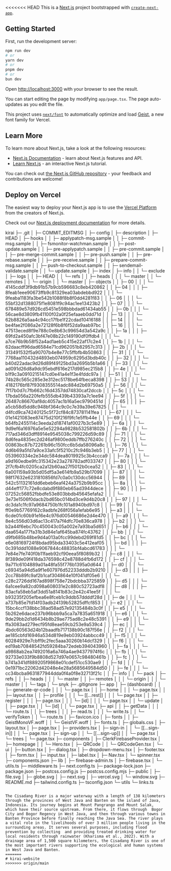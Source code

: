 <<<<<<< HEAD
This is a [Next.js](https://nextjs.org) project bootstrapped with [`create-next-app`](https://nextjs.org/docs/app/api-reference/cli/create-next-app).

## Getting Started

First, run the development server:

```bash
npm run dev
# or
yarn dev
# or
pnpm dev
# or
bun dev
```

Open [http://localhost:3000](http://localhost:3000) with your browser to see the result.

You can start editing the page by modifying `app/page.tsx`. The page auto-updates as you edit the file.

This project uses [`next/font`](https://nextjs.org/docs/app/building-your-application/optimizing/fonts) to automatically optimize and load [Geist](https://vercel.com/font), a new font family for Vercel.

## Learn More

To learn more about Next.js, take a look at the following resources:

- [Next.js Documentation](https://nextjs.org/docs) - learn about Next.js features and API.
- [Learn Next.js](https://nextjs.org/learn) - an interactive Next.js tutorial.

You can check out [the Next.js GitHub repository](https://github.com/vercel/next.js) - your feedback and contributions are welcome!

## Deploy on Vercel

The easiest way to deploy your Next.js app is to use the [Vercel Platform](https://vercel.com/new?utm_medium=default-template&filter=next.js&utm_source=create-next-app&utm_campaign=create-next-app-readme) from the creators of Next.js.

Check out our [Next.js deployment documentation](https://nextjs.org/docs/app/building-your-application/deploying) for more details.


kirai
├─ .git
│  ├─ COMMIT_EDITMSG
│  ├─ config
│  ├─ description
│  ├─ HEAD
│  ├─ hooks
│  │  ├─ applypatch-msg.sample
│  │  ├─ commit-msg.sample
│  │  ├─ fsmonitor-watchman.sample
│  │  ├─ post-update.sample
│  │  ├─ pre-applypatch.sample
│  │  ├─ pre-commit.sample
│  │  ├─ pre-merge-commit.sample
│  │  ├─ pre-push.sample
│  │  ├─ pre-rebase.sample
│  │  ├─ pre-receive.sample
│  │  ├─ prepare-commit-msg.sample
│  │  ├─ push-to-checkout.sample
│  │  ├─ sendemail-validate.sample
│  │  └─ update.sample
│  ├─ index
│  ├─ info
│  │  └─ exclude
│  ├─ logs
│  │  ├─ HEAD
│  │  └─ refs
│  │     ├─ heads
│  │     │  └─ master
│  │     └─ remotes
│  │        └─ origin
│  │           └─ master
│  ├─ objects
│  │  ├─ 00
│  │  │  └─ 4145cddf3f9db91b57b9cb596683c8eb420862
│  │  ├─ 04
│  │  │  ├─ 8feab1eee90673ffb9c81329ea03abdebbd922
│  │  │  └─ 9feaba1183fa3be542b1088f8b8f0dd4281f83
│  │  ├─ 06
│  │  │  └─ 55bf32d1388075f1e8081f9c94ac1ee13423b2
│  │  ├─ 07
│  │  │  └─ 678489e57d926cd5451e598bbbdad61434ab55
│  │  ├─ 0b
│  │  │  └─ 56cae8d3809fb41100f02a0f25efaaeb0dd71d
│  │  ├─ 13
│  │  │  └─ 62b8826a5aa4c94cc17fbe1f22cdad10416188
│  │  ├─ 14
│  │  │  └─ be4fae2f086a2e72128f6b8f6f52da9aab97bc
│  │  ├─ 16
│  │  │  └─ 47513eced8f9e788c0e8b63c99654d3a542a9c
│  │  ├─ 1a
│  │  │  ├─ 69fd2a450afc3bf47e08b22c149190df0ffdb4
│  │  │  └─ a7ce76b9b58f52a4ad1aeb5c415e22af17c2e4
│  │  ├─ 1b
│  │  │  └─ 62daacff96dad6584e71cd962051b82957c313
│  │  ├─ 2b
│  │  │  └─ 313491532f5a90707b4e8e77c5ffbfb4b50863
│  │  ├─ 31
│  │  │  └─ 7768aa110432d4893eb074959c6295d3bdb40c
│  │  ├─ 32
│  │  │  └─ b40d22adac9d26d89f49125bd3a2695b5b1a66
│  │  ├─ 33
│  │  │  └─ ad091d26d8a9dc95ebdf616e217d985ec215b8
│  │  ├─ 4e
│  │  │  └─ b1f9c3a0910215147cd0e41a4e1f3e4fddc97a
│  │  ├─ 51
│  │  │  └─ 74b28c565c285e3e312ec5178be64fbeca8398
│  │  ├─ 53
│  │  │  └─ 4182176bf87f9308355514adc884d2b69750a5
│  │  ├─ 56
│  │  │  └─ 7f17b0d7c7fb662c16d4357dd74830caf2dccb
│  │  ├─ 5c
│  │  │  └─ 17bda056a220fefb555db439b43393a7c1ee94
│  │  ├─ 5f
│  │  │  └─ 26487c86670af8dc4057ac1b16a5ec9790451d
│  │  ├─ 65
│  │  │  ├─ a5cb58d5dd8c948bf364c9c0c7e39a39e67825
│  │  │  └─ d4fcd9ca74240125c5f72cf84c873781141fea
│  │  ├─ 67
│  │  │  └─ 01e1421083ee87475d210f216f9fc1e5ffb44e
│  │  ├─ 69
│  │  │  └─ b64fb2455114c3eeda2d18741af0027b3c5e89
│  │  ├─ 6a
│  │  │  └─ 9d9ef6a16976a5e5e52294a9828b532581802b
│  │  ├─ 6b
│  │  │  └─ 717ad346d3dff8914e9545038c799226d59c89
│  │  ├─ 71
│  │  │  └─ 8d6fea4835ec2d246af9800eddb7ffb276240c
│  │  ├─ 72
│  │  │  └─ 00863bc87b72261b96c150fcc6b5da58096a8c
│  │  ├─ 76
│  │  │  └─ 4d6b69a5fd7a9ce33afc5f5210c2fc946b3eb5
│  │  ├─ 77
│  │  │  └─ 053960334e2e34dc584dea8019925c3b4ccca9
│  │  ├─ 7a
│  │  │  └─ a9d160edbe9fc315342e23a278782adf033747
│  │  ├─ 80
│  │  │  └─ 2f7cfb4fc0205ca2a12b60aa27f5012b0cea52
│  │  ├─ 83
│  │  │  └─ 6a001159a93b5d05df5a3e614fb9a529b17099
│  │  ├─ 87
│  │  │  └─ 98f17632e6231810856fd7c0a0c130dcc56944
│  │  ├─ 89
│  │  │  └─ 542c51132161dd6ebeb6eaf424a3752b9b95cc
│  │  ├─ 8a
│  │  │  └─ d44eff177c72e8cdabd9f880eb65ad3944dece
│  │  ├─ 90
│  │  │  ├─ 07252c56852fbbdfe53e803bbdb45645efafa2
│  │  │  └─ 3e73e1506f0dacb2bd65bc014bd3ce9d4b20c8
│  │  ├─ 97
│  │  │  └─ dc3da1c1fc97a9684750b1fc101a8940bd97c8
│  │  ├─ 99
│  │  │  └─ ff0e9b57769162c9adbfe268f056a1efab6e95
│  │  ├─ a3
│  │  │  └─ 6cde01c60b91e16e4c976d00546686e2d4e470
│  │  ├─ a9
│  │  │  └─ 8e4c556d03d6ac13c417a7f4dfc70e836ca978
│  │  ├─ b2
│  │  │  └─ b2a44f6ebc70c450043c05a002e7a93ba5d651
│  │  ├─ b6
│  │  │  └─ daa654a177fa31b3d84e1af645ba874fc43762
│  │  ├─ bb
│  │  │  └─ d9fb685b48be9d4a013a0fcc99debd269f81d5
│  │  ├─ bc
│  │  │  └─ e6e08169724f8bdad95bda33403c5e412eaf05
│  │  ├─ bd
│  │  │  ├─ 0c391ddd1088e9067844c48835bf4abcd61783
│  │  │  └─ 7e84e7fe740f0b11faeb92cf90eea5f8089b32
│  │  ├─ c8
│  │  │  └─ 8f389de09f418da376598c42e8788d4fb6d172
│  │  ├─ cf
│  │  │  └─ 9a711c6104889a01a48fa55f776b1395a0d644
│  │  ├─ d0
│  │  │  └─ c69345a94d5a9f1e607976d52233dddb2b9210
│  │  ├─ d3
│  │  │  ├─ 2cc78b89fc9af2b1caf304864e10f041df05e6
│  │  │  └─ c28c2726dd167ad898f758e72bdcbba3725859
│  │  ├─ d5
│  │  │  └─ 6a1cee9a82cd098a608031e2c880c52723adf8
│  │  ├─ d8
│  │  │  ├─ 83acfa58eb5af3dd51a8141b83c2e42c41ee5f
│  │  │  └─ b93235f205efbea6e8fceb1c9ddb57ddddf28d
│  │  ├─ de
│  │  │  └─ a737b85e7fd14f03adb24139b52825dffcf853
│  │  ├─ e2
│  │  │  └─ 15bc4ccf138bbc38ad58ad57e92135484b3c0f
│  │  ├─ e5
│  │  │  └─ 5b262e6dace237b96bbb9a5ca7a7835a651918
│  │  ├─ e6
│  │  │  └─ 9de29bb2d1d6434b8b29ae775ad8c2e48c5391
│  │  ├─ e9
│  │  │  └─ ffa3083ad279ecf95fd8eae59cb253e9a539c4
│  │  ├─ ec
│  │  │  └─ 4bdc60563d24b12baadfb717138b90c187f56e
│  │  ├─ f2
│  │  │  └─ ae185cbfd16946a534d819e9eb03924abbcc49
│  │  ├─ f5
│  │  │  └─ 60284929e7cbff9c2fec5aaa30260b14dcf329
│  │  ├─ f6
│  │  │  └─ ed19ab70848542fd59284ba72edeb394043960
│  │  ├─ fa
│  │  │  └─ a9868ab2ea7492016a6a746a4ae94377974f6c
│  │  ├─ fb
│  │  │  └─ 92733e033f9b8808d527d97e0657c98480461b
│  │  ├─ fc
│  │  │  └─ b741a341df889205f9868e01cdef51cc530ae9
│  │  ├─ fd
│  │  │  └─ 0e1971bc22062d42048e4e28a5685649584d50
│  │  ├─ fe
│  │  │  └─ cc34bcba9631877944dda0f4a0f8e32713f21c
│  │  ├─ info
│  │  └─ pack
│  ├─ refs
│  │  ├─ heads
│  │  │  └─ master
│  │  ├─ remotes
│  │  │  └─ origin
│  │  │     └─ master
│  │  └─ tags
│  └─ snyk
├─ .gitignore
├─ app
│  ├─ (dashboard)
│  │  ├─ generate-qr-code
│  │  │  └─ page.tsx
│  │  ├─ home
│  │  │  └─ page.tsx
│  │  ├─ layout.tsx
│  │  ├─ profile
│  │  │  └─ [[...rest]]
│  │  │     └─ page.tsx
│  │  ├─ register
│  │  │  ├─ page.tsx
│  │  │  └─ [id]
│  │  │     └─ page.tsx
│  │  └─ update
│  │     ├─ page.tsx
│  │     └─ [id]
│  │        └─ page.tsx
│  ├─ api
│  │  ├─ getData
│  │  │  └─ route.ts
│  │  ├─ trees
│  │  │  ├─ read.ts
│  │  │  └─ write.ts
│  │  └─ verifyToken
│  │     └─ route.ts
│  ├─ favicon.ico
│  ├─ fonts
│  │  ├─ GeistMonoVF.woff
│  │  └─ GeistVF.woff
│  ├─ fonts.ts
│  ├─ globals.css
│  ├─ layout.tsx
│  ├─ page.tsx
│  ├─ providers.tsx
│  ├─ sign-in
│  │  └─ [[...sign-in]]
│  │     └─ page.tsx
│  ├─ sign-up
│  │  └─ [[...sign-up]]
│  │     └─ page.tsx
│  └─ trees
│     └─ page.tsx
├─ components
│  ├─ ClerkFirebaseProvider.tsx
│  ├─ homepage
│  │  └─ Hero.tsx
│  ├─ QRCode
│  │  └─ QRCodeGen.tsx
│  └─ ui
│     ├─ button.tsx
│     ├─ dialog.tsx
│     ├─ dropdown-menu.tsx
│     ├─ footer.tsx
│     ├─ form.tsx
│     ├─ input.tsx
│     ├─ label.tsx
│     ├─ Nav.tsx
│     └─ spinner.tsx
├─ components.json
├─ lib
│  ├─ firebase-admin.ts
│  ├─ firebase.tsx
│  └─ utils.ts
├─ middleware.ts
├─ next.config.ts
├─ package-lock.json
├─ package.json
├─ postcss.config.js
├─ postcss.config.mjs
├─ public
│  ├─ file.svg
│  ├─ globe.svg
│  ├─ next.svg
│  ├─ vercel.svg
│  └─ window.svg
├─ README.md
├─ tailwind.config.ts
├─ tsconfig.json
└─ utils
   └─ links.ts

```

The Cisadang River is a major waterway with a length of 138 kilometers through the provinces of West Java and Banten on the island of Java, Indonesia. Its journey begins at Mount Pangrango and Mount Salak, which have their source upstream. From there, it flows through  Bogor City and Bogor Regency in West Java, and then through various towns in Banten Province before finally reaching the Java Sea. The river plays a vital role in the livelihoods of over 3 million people living in the surrounding areas. It serves several purposes, including flood prevention by collecting  and providing treated drinking water for local residents through rainwater (Kharisma et al., 2022). With a drainage area of ​​1,500 square kilometers, the Cisadang River is one of the most important rivers supporting the ecological and human systems in West Java and Banten.
=======
# kirai-website
>>>>>>> origin/main
